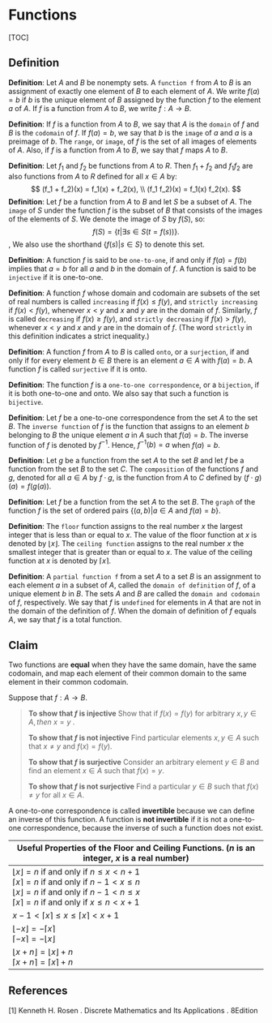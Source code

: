 # Functions

[TOC]



## Definition

**Definition**: Let $A$ and $B$ be nonempty sets. A `function f` from $A$ to $B$ is an assignment of exactly one element of $B$ to each element of $A$. We write $f(a) = b$ if $b$ is the unique element of $B$ assigned by the function $f$ to the element $a$ of $A$. If $f$ is a function from $A$ to $B$, we write $f: A \rightarrow B$.

**Definition**: If $f$ is a function from $A$ to $B$, we say that $A$ is the `domain` of $f$ and $B$ is the `codomain` of $f$. If $f(a) = b$, we say that $b$ is the `image` of $a$ and $a$ is a preimage of $b$. The `range`, or `image`, of $f$ is the set of all images of elements of $A$. Also, if $f$ is a function from $A$ to $B$, we say that $f$ maps $A$ to $B$.

**Definition**: Let $f_1$ and $f_2$ be functions from $A$ to $R$. Then $f_1 + f_2$ and $f_1 f_2$ are also functions from $A$ to $R$ defined for all $x \in A$ by:
$$
(f_1 + f_2)(x) = f_1(x) + f_2(x), \\
(f_1 f_2)(x) = f_1(x) f_2(x).
$$
**Definition**: Let $f$ be a function from $A$ to $B$ and let $S$ be a subset of $A$. The `image` of $S$ under the function $f$ is the subset of $B$ that consists of the images of the elements of $S$. We denote the image of $S$ by $f(S)$, so:
$$
f(S) = \{t | \exists s \in S (t = f(s))\}.
$$
, We also use the shorthand $\{f(s) | s \in S\}$ to denote this set.

**Definition**: A function $f$ is said to be `one-to-one`, if and only if $f(a) = f(b)$ implies that $a = b$ for all $a$ and $b$ in the domain of $f$. A function is said to be `injective` if it is one-to-one.

**Definition**: A function $f$ whose domain and codomain are subsets of the set of real numbers is called `increasing` if $f(x) \leq f(y)$, and `strictly increasing` if $f(x) < f(y)$, whenever $x < y$ and $x$ and $y$ are in the domain of $f$. Similarly, $f$ is called `decreasing` if $f(x) \geq f(y)$, and `strictly decreasing` if $f(x) > f(y)$, whenever $x < y$ and $x$ and $y$ are in the domain of $f$. (The word `strictly` in this definition indicates a strict inequality.)

**Definition**: A function $f$ from $A$ to $B$ is called `onto`, or a `surjection`, if and only if for every element $b \in B$ there is an element $a \in A$ with $f(a) = b$. A function $f$ is called `surjective` if it is onto.

**Definition**: The function $f$ is a `one-to-one correspondence`, or a `bijection`, if it is both one-to-one and onto. We also say that such a function is `bijective`.

**Definition**: Let $f$ be a one-to-one correspondence from the set $A$ to the set $B$. The `inverse function` of $f$ is the function that assigns to an element $b$ belonging to $B$ the unique element $a$ in $A$ such that $f(a) = b$. The inverse function of $f$ is denoted by $f^{-1}$. Hence, $f^{-1}(b) = a$ when $f(a) = b$.

**Definition**: Let $g$ be a function from the set $A$ to the set $B$ and let $f$ be a function from the set $B$ to the set $C$. The `composition` of the functions $f$ and $g$, denoted for all $a \in A$ by $f \cdot g$, is the function from $A$ to $C$ defined by $(f \cdot g)(a) = f(g(a))$.

**Definition**: Let $f$ be a function from the set $A$ to the set $B$. The `graph` of the function $f$ is the set of ordered pairs $\{(a,b) | a \in A \text{ and } f(a) = b\}$.

**Definition**: The `floor` function assigns to the real number $x$ the largest integer that is less than or equal to $x$. The value of the floor function at $x$ is denoted by $\lfloor x \rfloor$. The `ceiling function` assigns to the real number $x$ the smallest integer that is greater than or equal to $x$. The value of the ceiling function at $x$ is denoted by $\lceil x \rceil$.

**Definition**: A `partial function f` from a set $A$ to a set $B$ is an assignment to each element $a$ in a subset of $A$, called the `domain of definition` of $f$, of a unique element $b$ in $B$. The sets $A$ and $B$ are called the `domain and codomain` of $f$, respectively. We say that $f$ is `undefined` for elements in $A$ that are not in the domain of the definition of $f$. When the domain of definition of $f$ equals $A$, we say that $f$ is a total function.



## Claim

Two functions are **equal** when they have the same domain, have the same codomain, and map each element of their common domain to the same element in their common codomain.

Suppose that $f: A \rightarrow B$.

> **To show that $f$ is injective** Show that if $f(x) = f(y)$ for arbitrary $x, y \in A, then\ x = y$ .
>
> **To show that $f$ is not injective** Find particular elements $x, y \in A$ such that $x \neq y$ and $f(x) = f(y)$.
>
> **To show that $f$ is surjective** Consider an arbitrary element $y \in B$ and find an element $x \in A$ such that $f(x) = y$.
>
> **To show that $f$ is not surjective** Find a particular $y \in B$ such that $f(x) \neq y$ for all $x \in A$.

A one-to-one correspondence is called **invertible** because we can define an inverse of this function. A function is **not invertible** if it is not a one-to-one correspondence, because the inverse of such a function does not exist.

| Useful Properties of the Floor and Ceiling Functions. ($n$ is an integer, $x$ is a real number) |
| ------------------------------------------------------------ |
| $\lfloor x \rfloor = n \text{ if and only if } n \leq x < n + 1$<br>$\lceil x \rceil = n \text{ if and only if } n - 1 < x \leq n$<br>$\lfloor x \rfloor = n \text{ if and only if } n - 1 < n \leq x$<br>$\lceil x \rceil = n \text{ if and only if } x \leq n < x + 1$ |
| $x - 1 < \lceil x \rceil \leq x \leq \lceil x \rceil < x + 1$ |
| $\lfloor -x \rfloor = -\lceil x \rceil$<br>$\lceil -x \rceil = -\lfloor x \rfloor$ |
| $\lfloor x + n \rfloor = \lfloor x \rfloor + n$<br>$\lceil x + n \rceil = \lceil x \rceil + n$ |



## References

[1] Kenneth H. Rosen . Discrete Mathematics and Its Applications . 8Edition
